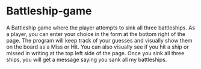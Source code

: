 # Battleship-game
A Battleship game where the player attempts to sink all three battleships.
As a player, you can enter your choice in the form at the bottom right of the page. The program will keep track of your guesses and visually show them on the board as a Miss or Hit. You can also visually see if you hit a ship or missed in writing at the top left side of the page. Once you sink all three ships, you will get a message saying you sank all my battleships.
